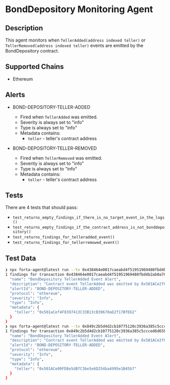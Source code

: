# BondDepository Monitoring Agent

## Description

This agent monitors when `TellerAdded(address indexed teller)`
or `TellerRemoved(address indexed teller)` events are emitted by the BondDepository contract.

## Supported Chains

- Ethereum

## Alerts

- BOND-DEPOSITORY-TELLER-ADDED
    - Fired when `TellerAdded` was emitted.
    - Severity is always set to "info"
    - Type is always set to "info"
    - Metadata contains:
        - `teller` - teller's contract address


- BOND-DEPOSITORY-TELLER-REMOVED
    - Fired when `TellerRemoved` was emitted.
    - Severity is always set to "info"
    - Type is always set to "info"
    - Metadata contains:
        - `teller` - teller's contract address

## Tests

There are 4 tests that should pass:

- `test_returns_empty_findings_if_there_is_no_target_event_in_the_logs()`
- `test_returns_empty_findings_if_the_contract_address_is_not_bonddepository()`
- `test_returns_findings_for_telleradded_event()`
- `test_returns_findings_for_tellerremowed_event()`


## Test Data

```bash
❯ npx forta-agent@latest run --tx 0x438464e0017caeabd4f51951969480fbd4b2ab0a707ca4fc070f5fac53dac51c
1 findings for transaction 0x438464e0017caeabd4f51951969480fbd4b2ab0a707ca4fc070f5fac53dac51c {
  "name": "BondDepository TellerAdded Event Alert",
  "description": "Contract event TellerAdded was emitted by 0x501ACe2f00EC599D4FDeA408680e192f88D94D0D",
  "alertId": "BOND-DEPOSITORY-TELLER-ADDED",
  "protocol": "ethereum",
  "severity": "Info",
  "type": "Info",
  "metadata": {
    "teller": "0x501aCef4F8397413C33B13cB39670aD2f17BfE62"
  }
}
❯ npx forta-agent@latest run --tx 0x849c2b5d4d2cb10775120c3936a385c5ccced6d65bda2dc6f9b74aa25a8ae5dc
1 findings for transaction 0x849c2b5d4d2cb10775120c3936a385c5ccced6d65bda2dc6f9b74aa25a8ae5dc {
  "name": "BondDepository TellerAdded Event Alert",
  "description": "Contract event TellerAdded was emitted by 0x501ACe2f00EC599D4FDeA408680e192f88D94D0D",
  "alertId": "BOND-DEPOSITORY-TELLER-ADDED",
  "protocol": "ethereum",
  "severity": "Info",
  "type": "Info",
  "metadata": {
    "teller": "0x501ACe00FD8e5dB7C3be5e6D254ba4995e1B45b7"
  }
}
```

